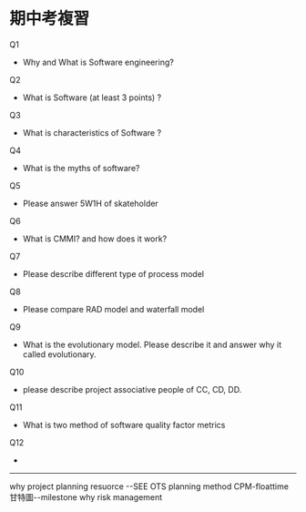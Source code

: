 # 期中考複習

Q1

* Why and What is Software engineering?

Q2

* What is Software \(at least 3 points\) ?

Q3

* What is characteristics of Software ?

Q4

* What is the myths of software?

Q5

* Please answer 5W1H of skateholder

Q6

* What is CMMI? and how does it work?

Q7

* Please describe different type of process model

Q8

* Please compare RAD model and waterfall model

Q9

* What is the evolutionary model. Please describe it and answer why it called evolutionary.

Q10

* please describe project associative people of CC, CD, DD.

Q11

* What is two method of software quality factor metrics 

Q12

* 
---

why project planning resuorce --SEE OTS planning method CPM-floattime 甘特圖--milestone why risk management



